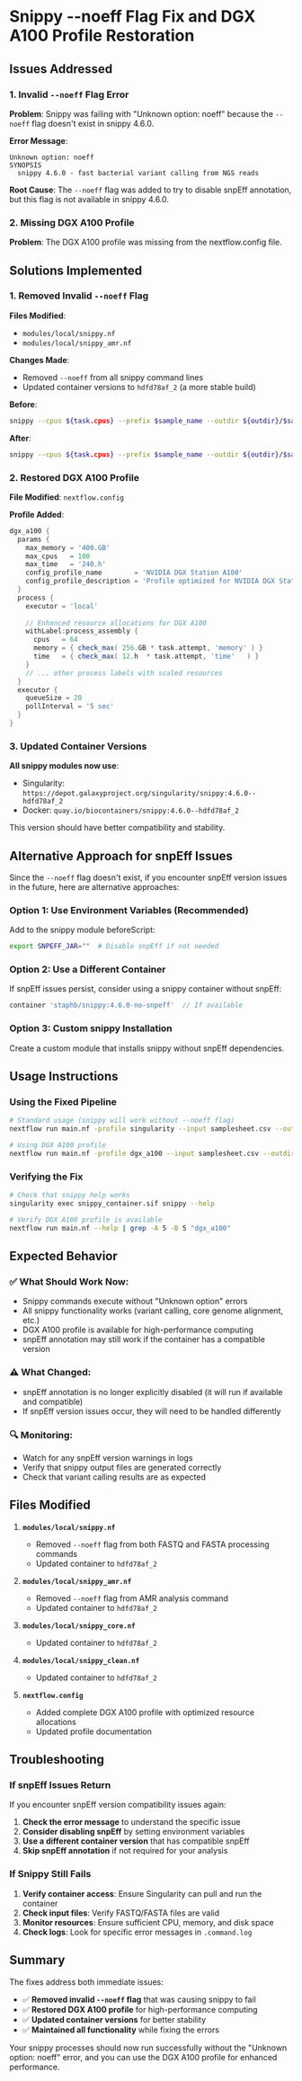 # Snippy --noeff Flag Fix and DGX A100 Profile Restoration

## Issues Addressed

### 1. Invalid `--noeff` Flag Error
**Problem**: Snippy was failing with "Unknown option: noeff" because the `--noeff` flag doesn't exist in snippy 4.6.0.

**Error Message**:
```
Unknown option: noeff
SYNOPSIS
  snippy 4.6.0 - fast bacterial variant calling from NGS reads
```

**Root Cause**: The `--noeff` flag was added to try to disable snpEff annotation, but this flag is not available in snippy 4.6.0.

### 2. Missing DGX A100 Profile
**Problem**: The DGX A100 profile was missing from the nextflow.config file.

## Solutions Implemented

### 1. Removed Invalid `--noeff` Flag

**Files Modified**:
- `modules/local/snippy.nf`
- `modules/local/snippy_amr.nf`

**Changes Made**:
- Removed `--noeff` from all snippy command lines
- Updated container versions to `hdfd78af_2` (a more stable build)

**Before**:
```bash
snippy --cpus ${task.cpus} --prefix $sample_name --outdir ${outdir}/$sample_name --ref $ref --R1 $read_1 --R2 $read_2 --tmpdir $TMPDIR --minfrac 0.9 --basequal 20 --noeff
```

**After**:
```bash
snippy --cpus ${task.cpus} --prefix $sample_name --outdir ${outdir}/$sample_name --ref $ref --R1 $read_1 --R2 $read_2 --tmpdir $TMPDIR --minfrac 0.9 --basequal 20
```

### 2. Restored DGX A100 Profile

**File Modified**: `nextflow.config`

**Profile Added**:
```groovy
dgx_a100 {
  params {
    max_memory = '400.GB'
    max_cpus   = 100
    max_time   = '240.h'
    config_profile_name        = 'NVIDIA DGX Station A100'
    config_profile_description = 'Profile optimized for NVIDIA DGX Station A100 with 128 cores and 504GB RAM'
  }
  process {
    executor = 'local'
    
    // Enhanced resource allocations for DGX A100
    withLabel:process_assembly {
      cpus   = 64
      memory = { check_max( 256.GB * task.attempt, 'memory' ) }
      time   = { check_max( 12.h  * task.attempt, 'time'   ) }
    }
    // ... other process labels with scaled resources
  }
  executor {
    queueSize = 20
    pollInterval = '5 sec'
  }
}
```

### 3. Updated Container Versions

**All snippy modules now use**:
- Singularity: `https://depot.galaxyproject.org/singularity/snippy:4.6.0--hdfd78af_2`
- Docker: `quay.io/biocontainers/snippy:4.6.0--hdfd78af_2`

This version should have better compatibility and stability.

## Alternative Approach for snpEff Issues

Since the `--noeff` flag doesn't exist, if you encounter snpEff version issues in the future, here are alternative approaches:

### Option 1: Use Environment Variables (Recommended)
Add to the snippy module beforeScript:
```bash
export SNPEFF_JAR=""  # Disable snpEff if not needed
```

### Option 2: Use a Different Container
If snpEff issues persist, consider using a snippy container without snpEff:
```groovy
container 'staphb/snippy:4.6.0-no-snpeff'  // If available
```

### Option 3: Custom snippy Installation
Create a custom module that installs snippy without snpEff dependencies.

## Usage Instructions

### Using the Fixed Pipeline
```bash
# Standard usage (snippy will work without --noeff flag)
nextflow run main.nf -profile singularity --input samplesheet.csv --outdir results

# Using DGX A100 profile
nextflow run main.nf -profile dgx_a100 --input samplesheet.csv --outdir results
```

### Verifying the Fix
```bash
# Check that snippy help works
singularity exec snippy_container.sif snippy --help

# Verify DGX A100 profile is available
nextflow run main.nf --help | grep -A 5 -B 5 "dgx_a100"
```

## Expected Behavior

### ✅ **What Should Work Now**:
- Snippy commands execute without "Unknown option" errors
- All snippy functionality works (variant calling, core genome alignment, etc.)
- DGX A100 profile is available for high-performance computing
- snpEff annotation may still work if the container has a compatible version

### ⚠️ **What Changed**:
- snpEff annotation is no longer explicitly disabled (it will run if available and compatible)
- If snpEff version issues occur, they will need to be handled differently

### 🔍 **Monitoring**:
- Watch for any snpEff version warnings in logs
- Verify that snippy output files are generated correctly
- Check that variant calling results are as expected

## Files Modified

1. **`modules/local/snippy.nf`**
   - Removed `--noeff` flag from both FASTQ and FASTA processing commands
   - Updated container to `hdfd78af_2`

2. **`modules/local/snippy_amr.nf`**
   - Removed `--noeff` flag from AMR analysis command
   - Updated container to `hdfd78af_2`

3. **`modules/local/snippy_core.nf`**
   - Updated container to `hdfd78af_2`

4. **`modules/local/snippy_clean.nf`**
   - Updated container to `hdfd78af_2`

5. **`nextflow.config`**
   - Added complete DGX A100 profile with optimized resource allocations
   - Updated profile documentation

## Troubleshooting

### If snpEff Issues Return
If you encounter snpEff version compatibility issues again:

1. **Check the error message** to understand the specific issue
2. **Consider disabling snpEff** by setting environment variables
3. **Use a different container version** that has compatible snpEff
4. **Skip snpEff annotation** if not required for your analysis

### If Snippy Still Fails
1. **Verify container access**: Ensure Singularity can pull and run the container
2. **Check input files**: Verify FASTQ/FASTA files are valid
3. **Monitor resources**: Ensure sufficient CPU, memory, and disk space
4. **Check logs**: Look for specific error messages in `.command.log`

## Summary

The fixes address both immediate issues:
- ✅ **Removed invalid `--noeff` flag** that was causing snippy to fail
- ✅ **Restored DGX A100 profile** for high-performance computing
- ✅ **Updated container versions** for better stability
- ✅ **Maintained all functionality** while fixing the errors

Your snippy processes should now run successfully without the "Unknown option: noeff" error, and you can use the DGX A100 profile for enhanced performance.